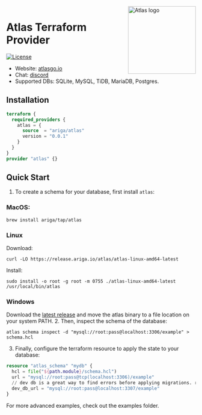 <a href="https://atlasgo.io">
  <img title="Atlas" alt="Atlas logo" height="180" align="right" src="https://atlasgo.io/uploads/images/gopher.png"/>
</a>

# Atlas Terraform Provider

[![License](https://img.shields.io/github/license/ariga/terraform-provider-atlas.svg?style=flat-square)](https://github.com/ariga/terraform-provider-atlas/blob/main/LICENSE)

* Website: [atlasgo.io](https://atlasgo.io)
* Chat: [discord](https://discord.gg/zZ6sWVg6NT)
* Supported DBs: SQLite, MySQL, TiDB, MariaDB, Postgres.
<!-- * Documentation: link to terraform website -->

## Installation

```terraform
terraform {
  required_providers {
    atlas = {
      source  = "ariga/atlas"
      version = "0.0.1"
    }
  }
}
provider "atlas" {}
```

## Quick Start

1. To create a schema for your database, first install `atlas`:  
 ### MacOS:
 ```shell
 brew install ariga/tap/atlas
 ```
 ### Linux
 Download:
 ```shell
 curl -LO https://release.ariga.io/atlas/atlas-linux-amd64-latest
 ```
 Install:
 ```shell
 sudo install -o root -g root -m 0755 ./atlas-linux-amd64-latest /usr/local/bin/atlas
 ```
 ### Windows
 Download the [latest release](https://release.ariga.io/atlas/atlas-windows-amd64-latest.exe) and move the atlas binary to a file location on your system PATH.
2. Then, inspect the schema of the database:
 ```shell
 atlas schema inspect -d "mysql://root:pass@localhost:3306/example" > schema.hcl
 ```
3. Finally, configure the terraform resource to apply the state to your database:
 ```terraform
 resource "atlas_schema" "mydb" {
   hcl = file("${path.module}/schema.hcl")
   url = "mysql://root:pass@tcp(localhost:3306)/example"
   // dev db is a great way to find errors before applying migrations. read more about it here: https://atlasgo.io/cli/dev-database.
   dev_db_url = "mysql://root:pass@localhost:3307/example"
 }
 ```

For more advanced examples, check out the examples folder.
